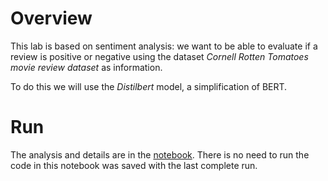 # Overview

This lab is based on sentiment analysis: we want to be able to evaluate if a review is positive or negative using the dataset *Cornell Rotten Tomatoes movie review dataset* as information.

To do this we will use the *Distilbert* model, a simplification of BERT.

# Run

The analysis and details are in the [notebook](main.ipynb). There is no need to run the code in this notebook was saved with the last complete run.